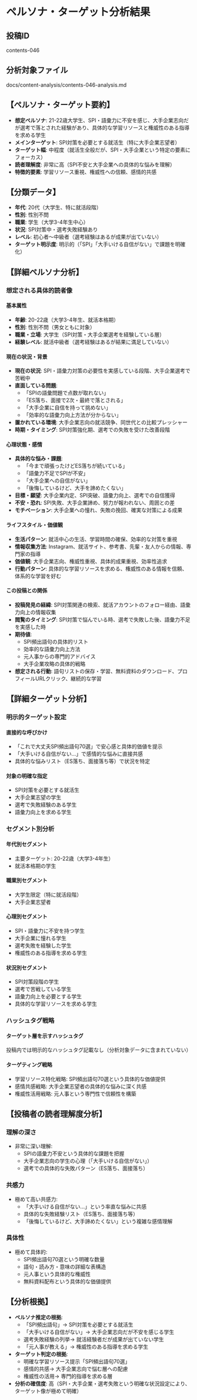 # ペルソナ・ターゲット分析結果

## 投稿ID
contents-046

## 分析対象ファイル
docs/content-analysis/contents-046-analysis.md

## 【ペルソナ・ターゲット要約】
- **想定ペルソナ**: 21-22歳大学生、SPI・語彙力に不安を感じ、大手企業志向だが選考で落とされた経験があり、具体的な学習リソースと権威性のある指導を求める学生
- **メインターゲット**: SPI対策を必要とする就活生（特に大手企業志望者）
- **ターゲット幅**: 中程度（就活生全般だが、SPI・大手企業という特定の要素にフォーカス）
- **読者理解度**: 非常に高（SPI不安と大手企業への具体的な悩みを理解）
- **特徴的要素**: 学習リソース重視、権威性への信頼、感情的共感

## 【分類データ】
- **年代**: 20代（大学生、特に就活段階）
- **性別**: 性別不問
- **職業**: 学生（大学3-4年生中心）
- **状況**: SPI対策中・選考失敗経験あり
- **レベル**: 初心者〜中級者（選考経験はあるが成果が出ていない）
- **ターゲット明示度**: 明示的（「SPI」「大手いける自信がない」で課題を明確化）

## 【詳細ペルソナ分析】

### 想定される具体的読者像
#### 基本属性
- **年齢**: 20-22歳（大学3-4年生、就活本格期）
- **性別**: 性別不問（男女ともに対象）
- **職業・立場**: 大学生（SPI対策・大手企業選考を経験している層）
- **経験レベル**: 就活中級者（選考経験はあるが結果に満足していない）

#### 現在の状況・背景
- **現在の状況**: SPI・語彙力対策の必要性を実感している段階、大手企業選考で苦戦中
- **直面している問題**: 
  - 「SPIの語彙問題で点数が取れない」
  - 「ES落ち、面接で2次・最終で落とされる」
  - 「大手企業に自信を持って挑めない」
  - 「効率的な語彙力向上方法が分からない」
- **置かれている環境**: 大手企業志向の就活競争、同世代との比較プレッシャー
- **時期・タイミング**: SPI対策強化期、選考での失敗を受けた改善段階

#### 心理状態・感情
- **具体的な悩み・課題**: 
  - 「今まで頑張ったけどES落ちが続いている」
  - 「語彙力不足でSPIが不安」
  - 「大手企業への自信がない」
  - 「後悔しているけど、大手を諦めたくない」
- **目標・願望**: 大手企業内定、SPI突破、語彙力向上、選考での自信獲得
- **不安・恐れ**: SPI失敗、大手企業諦め、努力が報われない、周囲との差
- **モチベーション**: 大手企業への憧れ、失敗の挽回、確実な対策による成果

#### ライフスタイル・価値観
- **生活パターン**: 就活中心の生活、学習時間の確保、効率的な対策を重視
- **情報収集方法**: Instagram、就活サイト、参考書、先輩・友人からの情報、専門家の指導
- **価値観**: 大手企業志向、権威性重視、具体的成果重視、効率性追求
- **行動パターン**: 具体的な学習リソースを求める、権威性のある情報を信頼、体系的な学習を好む

#### この投稿との関係
- **投稿発見の経緯**: SPI対策関連の検索、就活アカウントのフォロー経由、語彙力向上の情報収集
- **閲覧のタイミング**: SPI対策で悩んでいる時、選考で失敗した後、語彙力不足を実感した時
- **期待値**: 
  - SPI頻出語句の具体的リスト
  - 効率的な語彙力向上方法
  - 元人事からの専門的アドバイス
  - 大手企業攻略の具体的戦略
- **想定される行動**: 語句リストの保存・学習、無料資料のダウンロード、プロフィールURLクリック、継続的な学習

## 【詳細ターゲット分析】

### 明示的ターゲット設定
#### 直接的な呼びかけ
- 「これで大丈夫SPI頻出語句70選」で安心感と具体的価値を提示
- 「大手いける自信がない...」で感情的な悩みに直接共感
- 具体的な悩みリスト（ES落ち、面接落ち等）で状況を特定

#### 対象の明確な指定
- SPI対策を必要とする就活生
- 大手企業志望の学生
- 選考で失敗経験のある学生
- 語彙力向上を求める学生

### セグメント別分析
#### 年代別セグメント
- 主要ターゲット: 20-22歳（大学3-4年生）
- 就活本格期の学生

#### 職業別セグメント
- 大学生限定（特に就活段階）
- 大手企業志望者

#### 心理別セグメント
- SPI・語彙力に不安を持つ学生
- 大手企業に憧れる学生
- 選考失敗を経験した学生
- 権威性のある指導を求める学生

#### 状況別セグメント
- SPI対策段階の学生
- 選考で苦戦している学生
- 語彙力向上を必要とする学生
- 具体的な学習リソースを求める学生

### ハッシュタグ戦略
#### ターゲット層を示すハッシュタグ
投稿内では明示的なハッシュタグ記載なし（分析対象データに含まれていない）

#### ターゲティング戦略
- 学習リソース特化戦略: SPI頻出語句70選という具体的な価値提供
- 感情共感戦略: 大手企業志望者の具体的な悩みに深く共感
- 権威性活用戦略: 元人事という専門性で信頼性を構築

## 【投稿者の読者理解度分析】
### 理解の深さ
- 非常に深い理解: 
  - SPIの語彙力不安という具体的な課題を把握
  - 大手企業志向の学生の心理（「大手いける自信がない」）
  - 選考での具体的な失敗パターン（ES落ち、面接落ち）

### 共感力
- 極めて高い共感力: 
  - 「大手いける自信がない...」という率直な悩みに共感
  - 具体的な失敗経験リスト（ES落ち、面接落ち等）
  - 「後悔しているけど、大手諦めたくない」という複雑な感情理解

### 具体性
- 極めて具体的: 
  - SPI頻出語句70選という明確な数量
  - 語句・読み方・意味の詳細な表構造
  - 元人事という具体的な権威性
  - 無料資料配布という具体的な価値提供

## 【分析根拠】
- **ペルソナ推定の根拠**: 
  - 「SPI頻出語句」→ SPI対策を必要とする就活生
  - 「大手いける自信がない」→ 大手企業志向だが不安を感じる学生
  - 選考失敗経験の列挙→ 就活経験者だが成果が出ていない学生
  - 「元人事が教える」→ 権威性のある指導を求める学生
- **ターゲット判定の根拠**: 
  - 明確な学習リソース提示「SPI頻出語句70選」
  - 感情的共感→ 大手企業志向で悩む層への配慮
  - 権威性の活用→ 専門的指導を求める層
- **分析の確信度**: 高（SPI・大手企業・選考失敗という明確な状況設定により、ターゲット像が極めて明確）